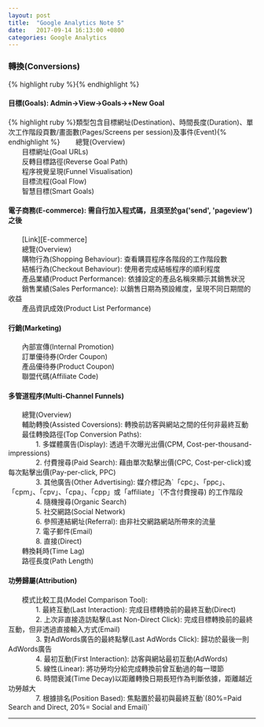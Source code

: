 ```yaml
---
layout: post
title:  "Google Analytics Note 5"
date:   2017-09-14 16:13:00 +0800
categories: Google Analytics
---
```

<h3>轉換(Conversions)</h3>
{% highlight ruby %}{% endhighlight %}
<h4>目標(Goals): Admin→View→Goals→+New Goal</h4>
{% highlight ruby %}類型包含目標網址(Destination)、時間長度(Duration)、單次工作階段頁數/畫面數(Pages/Screens per session)及事件(Event){% endhighlight %}
　　總覽(Overview)<br>
　　目標網址(Goal URLs)<br>
　　反轉目標路徑(Reverse Goal Path)<br>
　　程序視覺呈現(Funnel Visualisation)<br>
　　目標流程(Goal Flow)<br>
　　智慧目標(Smart Goals)<br>
<h4>電子商務(E-commerce): 需自行加入程式碼，且須至於ga('send', 'pageview')之後</h4>
　　[Link][E-commerce]<br>
　　總覽(Overview)<br>
　　購物行為(Shopping Behaviour): 查看購買程序各階段的工作階段數<br>
　　結帳行為(Checkout Behaviour): 使用者完成結帳程序的順利程度<br>
　　產品業績(Product Performance): 依據設定的產品名稱來顯示其銷售狀況<br>
　　銷售業績(Sales Performance): 以銷售日期為預設維度，呈現不同日期間的收益<br>
　　產品資訊成效(Product List Performance)<br>
<h4>行銷(Marketing)</h4>
　　內部宣傳(Internal Promotion)<br>
　　訂單優待券(Order Coupon)<br>
　　產品優待券(Product Coupon)<br>
　　聯盟代碼(Affiliate Code)<br>
<h4>多管道程序(Multi-Channel Funnels)</h4>
　　總覽(Overview)<br>
　　輔助轉換(Assisted Coversions): 轉換前訪客與網站之間的任何非最終互動<br>
　　最佳轉換路徑(Top Conversion Paths):<br>
　　　　1. 多媒體廣告(Display): 透過千次曝光出價(CPM, Cost-per-thousand-impressions)<br>
　　　　2. 付費搜尋(Paid Search): 藉由單次點擊出價(CPC, Cost-per-click)或每次點擊出價(Pay-per-click, PPC)<br>
　　　　3. 其他廣告(Other Advertising): 媒介標記為`「cpc」、「ppc」、「cpm」、「cpv」、「cpa」、「cpp」或「affiliate」`(不含付費搜尋) 的工作階段<br>
　　　　4. 隨機搜尋(Organic Search)<br>
　　　　5. 社交網路(Social Network)<br>
　　　　6. 參照連結網址(Referral): 由非社交網路網站所帶來的流量<br>
　　　　7. 電子郵件(Email)<br>
　　　　8. 直接(Direct)<br>
　　轉換耗時(Time Lag)<br>
　　路徑長度(Path Length)<br>
<h4>功勞歸屬(Attribution)</h4>
　　模式比較工具(Model Comparison Tool):<br>
　　　　1. 最終互動(Last Interaction): 完成目標轉換前的最終互動(Direct)<br>
　　　　2. 上次非直接造訪點擊(Last Non-Direct Click): 完成目標轉換前的最終互動，但非透過直接輸入方式(Email)<br>
　　　　3. 對AdWords廣告的最終點擊(Last AdWords Click): 歸功於最後一則AdWords廣告<br>
　　　　4. 最初互動(First Interaction): 訪客與網站最初互動(AdWords)<br>
　　　　5. 線性(Linear): 將功勞均分給完成轉換前曾互動過的每一環節<br>
　　　　6. 時間衰減(Time Decay)以距離轉換日期長短作為判斷依據，距離越近功勞越大<br>
　　　　7. 根據排名(Position Based): 焦點置於最初與最終互動`(80%=Paid Search and Direct, 20%= Social and Email)`<br>

- - -

[E-commerce]:https://developers.google.com/analytics/devguides/collection/analyticsjs/ecommerce